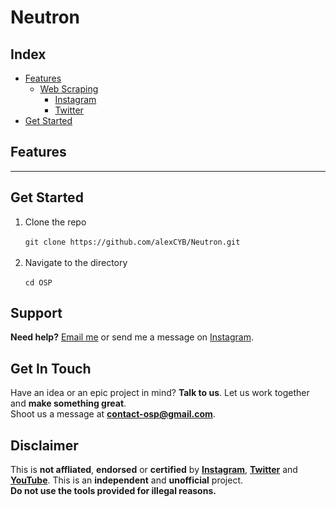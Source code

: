 # Neutron

<h2>Index</h2>
<ul>
  <li><a href="">Features</a>
    <ul>
    <li><a href="">Web Scraping</a>
      <ul>
        <li><a href="">Instagram</a></li>
        <li><a href="">Twitter</a></li>
      </ul>
      </li>
    </ul>
  <li><a href="">Get Started</a></li>
  </li>

</ul>

<h2>Features</h2>

<hr>

<h2>Get Started</h2>
<ol>
  <li>Clone the repo</li><br>
  <code>git clone https://github.com/alexCYB/Neutron.git</code><br><br>
  <li>Navigate to the directory</li><br>
  <code>cd OSP</code>
</ol>

<h2>Support</h2>
<p><b>Need help?</b> <a href="">Email me</a> or send me a message on <a href="">Instagram</a>.</p>

<h2>Get In Touch</h2>
<p>Have an idea or an epic project in mind? <b>Talk to us</b>. Let us work together and <b>make something great</b>.<br>
Shoot us a message at <b><a href="mailto:contact-osp@gmail.com">contact-osp@gmail.com</a></b>.</p>

<h2>Disclaimer</h2>
<p>This is <b>not affliated</b>, <b>endorsed</b> or <b>certified</b> by <b><a href="https://www.instagram.com">Instagram</a></b>, <b><a href="https://www.twitter.com">Twitter</a></b> and <b><a href="https://www.youtube.com">YouTube</a></b>. This is an <b>independent</b> and <b>unofficial</b> project.<br><b>Do not use the tools provided for illegal reasons.</b></p>
